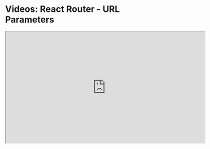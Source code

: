 # Videos: React Router - URL Parameters

<iframe src="https://scrimba.com/scrim/co5d8442cbfec6459d1a3b6a7?pl=pXZKQAB" width="640" height="360" allowfullscreen="allowfullscreen" allow="autoplay; fullscreen; picture-in-picture"></iframe>
